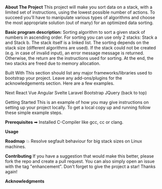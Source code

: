 **About The Project**
This project will make you sort data on a stack, with a limited set of instructions, using the lowest possible number of actions. To succeed you’ll have to manipulate various types of algorithms and choose the most appropriate solution (out of many) for an optimized data sorting.

**Basic program description:**
Sorting algorithm to sort a given stack of numbers in ascending order. 
For sorting you can use only 2 stacks: Stack a and Stack b. The stack itself is a linked list. The sorting depends on the stack size (different algorithms are used).
If the stack could not be created (e.g. in case of invalid input), an error message message is returned.
Otherwise, the return are the instructions used for sorting. At the end, the two stacks are freed due to memory allocation.

Built With
This section should list any major frameworks/libraries used to bootstrap your project. Leave any add-ons/plugins for the acknowledgements section. Here are a few examples.

Next
React
Vue
Angular
Svelte
Laravel
Bootstrap
JQuery
(back to top)

Getting Started
This is an example of how you may give instructions on setting up your project locally. To get a local copy up and running follow these simple example steps.

**Prerequisites**
➡ Installed C-Compiler like gcc, cc or clang.

**Usage**


**Roadmap**
:boom: Resolve segfault behaviour for big stack sizes on Linux machines.

**Contributing**
If you have a suggestion that would make this better, please fork the repo and create a pull request. You can also simply open an issue with the tag "enhancement". Don't forget to give the project a star! Thanks again!

**Acknowledgments**
